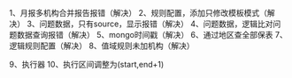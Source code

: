 1、月报多机构合并报告报错（解决）
2、规则配置，添加只修改模板模式（解决）
3、问题数据，只有source，显示报错（解决）
4、问题数据，逻辑比对问题数据查询报错（解决）
5、mongo时间戳（解决）
6、通过地区查全部保表
7、逻辑规则配置（解决）
8、值域规则未加机构（解决）


9、执行器
10、执行区间调整为(start,end+1)